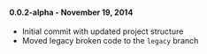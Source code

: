 #### 0.0.2-alpha - November 19, 2014
* Initial commit with updated project structure
* Moved legacy broken code to the `legacy` branch
